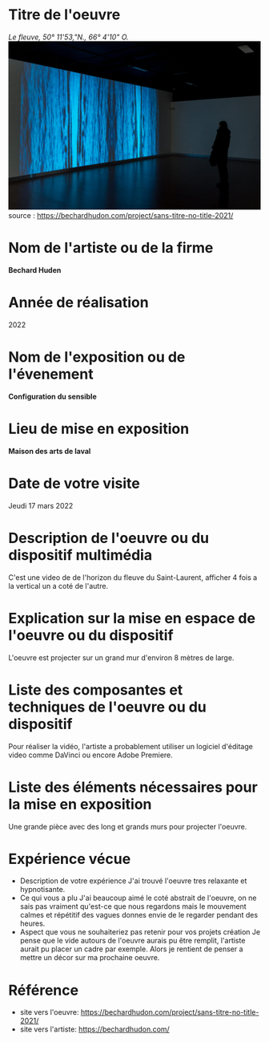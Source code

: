 # Titre de l'oeuvre
*Le fleuve, 50° 11'53,"N., 66° 4'10" O.*
![exemple de personnes avec carré sur le visage](photographies/image_le_fleuve_01.jpg)
source : https://bechardhudon.com/project/sans-titre-no-title-2021/
# Nom de l'artiste ou de la firme
**Bechard Huden**
# Année de réalisation
2022
# Nom de l'exposition ou de l'évenement
**Configuration du sensible**
# Lieu de mise en exposition
**Maison des arts de laval**
# Date de votre visite
Jeudi 17 mars 2022
# Description de l'oeuvre ou du dispositif multimédia
C'est une video de de l'horizon du fleuve du Saint-Laurent, afficher 4 fois a la vertical un a coté de l'autre.
# Explication sur la mise en espace de l'oeuvre ou du dispositif
L'oeuvre est projecter sur un grand mur d'environ 8 mètres de large.
# Liste des composantes et techniques de l'oeuvre ou du dispositif
Pour réaliser la vidéo, l'artiste a probablement utiliser un logiciel d'éditage video comme DaVinci ou encore Adobe Premiere.
# Liste des éléments nécessaires pour la mise en exposition
Une grande pièce avec des long et grands murs pour projecter l'oeuvre.
# Expérience vécue
- Description de votre expérience
 J'ai trouvé l'oeuvre tres relaxante et hypnotisante.
- Ce qui vous a plu
J'ai beaucoup aimé le coté abstrait de l'oeuvre, on ne sais pas vraiment qu'est-ce que nous regardons mais le mouvement calmes et répétitif des vagues donnes envie de le regarder pendant des heures.
- Aspect que vous ne souhaiteriez pas retenir pour vos projets création
Je pense que le vide autours de l'oeuvre aurais pu être remplit, l'artiste aurait pu placer un cadre par exemple. Alors je rentient de penser a mettre un décor sur ma prochaine oeuvre.
# Référence
- site vers l'oeuvre: https://bechardhudon.com/project/sans-titre-no-title-2021/
- site vers l'artiste: https://bechardhudon.com/
